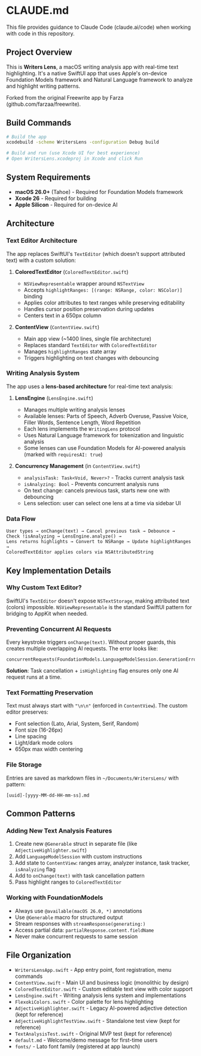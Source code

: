 # CLAUDE.md

This file provides guidance to Claude Code (claude.ai/code) when working with code in this repository.

## Project Overview

This is **Writers Lens**, a macOS writing analysis app with real-time text highlighting. It's a native SwiftUI app that uses Apple's on-device Foundation Models framework and Natural Language framework to analyze and highlight writing patterns.

Forked from the original Freewrite app by Farza (github.com/farzaa/freewrite).

## Build Commands

```bash
# Build the app
xcodebuild -scheme WritersLens -configuration Debug build

# Build and run (use Xcode UI for best experience)
# Open WritersLens.xcodeproj in Xcode and click Run
```

## System Requirements

- **macOS 26.0+** (Tahoe) - Required for Foundation Models framework
- **Xcode 26** - Required for building
- **Apple Silicon** - Required for on-device AI

## Architecture

### Text Editor Architecture

The app replaces SwiftUI's `TextEditor` (which doesn't support attributed text) with a custom solution:

1. **ColoredTextEditor** (`ColoredTextEditor.swift`)
   - `NSViewRepresentable` wrapper around `NSTextView`
   - Accepts `highlightRanges: [(range: NSRange, color: NSColor)]` binding
   - Applies color attributes to text ranges while preserving editability
   - Handles cursor position preservation during updates
   - Centers text in a 650px column

2. **ContentView** (`ContentView.swift`)
   - Main app view (~1400 lines, single file architecture)
   - Replaces standard `TextEditor` with `ColoredTextEditor`
   - Manages `highlightRanges` state array
   - Triggers highlighting on text changes with debouncing

### Writing Analysis System

The app uses a **lens-based architecture** for real-time text analysis:

1. **LensEngine** (`LensEngine.swift`)
   - Manages multiple writing analysis lenses
   - Available lenses: Parts of Speech, Adverb Overuse, Passive Voice, Filler Words, Sentence Length, Word Repetition
   - Each lens implements the `WritingLens` protocol
   - Uses Natural Language framework for tokenization and linguistic analysis
   - Some lenses can use Foundation Models for AI-powered analysis (marked with `requiresAI: true`)

2. **Concurrency Management** (in `ContentView.swift`)
   - `analysisTask: Task<Void, Never>?` - Tracks current analysis task
   - `isAnalyzing: Bool` - Prevents concurrent analysis runs
   - On text change: cancels previous task, starts new one with debouncing
   - Lens selection: user can select one lens at a time via sidebar UI

### Data Flow

```
User types → onChange(text) → Cancel previous task → Debounce →
Check !isAnalyzing → LensEngine.analyze() →
Lens returns highlights → Convert to NSRange → Update highlightRanges →
ColoredTextEditor applies colors via NSAttributedString
```

## Key Implementation Details

### Why Custom Text Editor?

SwiftUI's `TextEditor` doesn't expose `NSTextStorage`, making attributed text (colors) impossible. `NSViewRepresentable` is the standard SwiftUI pattern for bridging to AppKit when needed.

### Preventing Concurrent AI Requests

Every keystroke triggers `onChange(text)`. Without proper guards, this creates multiple overlapping AI requests. The error looks like:
```
concurrentRequests(FoundationModels.LanguageModelSession.GenerationError.Context...)
```

**Solution**: Task cancellation + `isHighlighting` flag ensures only one AI request runs at a time.

### Text Formatting Preservation

Text must always start with `"\n\n"` (enforced in `ContentView`). The custom editor preserves:
- Font selection (Lato, Arial, System, Serif, Random)
- Font size (16-26px)
- Line spacing
- Light/dark mode colors
- 650px max width centering

### File Storage

Entries are saved as markdown files in `~/Documents/WritersLens/` with pattern:
```
[uuid]-[yyyy-MM-dd-HH-mm-ss].md
```

## Common Patterns

### Adding New Text Analysis Features

1. Create new `@Generable` struct in separate file (like `AdjectiveHighlighter.swift`)
2. Add `LanguageModelSession` with custom instructions
3. Add state to `ContentView`: ranges array, analyzer instance, task tracker, `isAnalyzing` flag
4. Add to `onChange(text)` with task cancellation pattern
5. Pass highlight ranges to `ColoredTextEditor`

### Working with FoundationModels

- Always use `@available(macOS 26.0, *)` annotations
- Use `@Generable` macro for structured output
- Stream responses with `streamResponse(generating:)`
- Access partial data: `partialResponse.content.fieldName`
- Never make concurrent requests to same session

## File Organization

- `WritersLensApp.swift` - App entry point, font registration, menu commands
- `ContentView.swift` - Main UI and business logic (monolithic by design)
- `ColoredTextEditor.swift` - Custom editable text view with color support
- `LensEngine.swift` - Writing analysis lens system and implementations
- `FlexokiColors.swift` - Color palette for lens highlighting
- `AdjectiveHighlighter.swift` - Legacy AI-powered adjective detection (kept for reference)
- `AdjectiveHighlightTestView.swift` - Standalone test view (kept for reference)
- `TextAnalysisTest.swift` - Original MVP test (kept for reference)
- `default.md` - Welcome/demo message for first-time users
- `fonts/` - Lato font family (registered at app launch)
